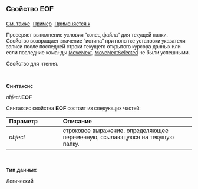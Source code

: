 <html>
<head>
<title>Текущий вид просмотра\EOF</title>
</head>

<body>

<p><strong><font size="4" face="Arial">Свойство EOF<br>
<br>
</font></strong><font face="Arial"><a href="../Frmpttel.html">См. также</a>&nbsp;
<u>Пример</u>&nbsp; <a href="../Frmpttel.html">Применяется к</a></font></p>

<p><font face="Arial">Проверяет выполнение условия &quot;конец файла&quot; для 
текущей папки. Свойство возвращает значение &quot;истина&quot; при попытке установки 
указателя записи после последней строки текущего открытого курсора данных или 
если последние команды <a href="MoveNext.html">MoveNext</a>, <a
href="MoveNextSelected.html">MoveNextSelected</a> не были успешными.</font></p>

<p><font face="Arial">Свойство для чтения. </font></p>

<p class="label">&nbsp;</p>

<p class="label"><font face="Arial"><b>Синтаксис</b></font></p>

<p><font face="Arial"><em>object</em><strong>.EOF</strong></font></p>

<p><font face="Arial">Синтаксис свойства <strong>EOF</strong>
состоит из следующих частей:</font></p>

<table border="1" cellPadding="5" cols="2" frame="below" rules="rows">
<TBODY>
  <tr vAlign="top">
    <td class="label" width="29%"><font face="Arial"><b>Параметр</b></font></td>
    <td class="label" width="71%"><font face="Arial"><strong>Описание</strong></font></td>
  </tr>
  <tr>
    <td width="29%"><em><font face="Arial">object</font></em></td>
    <td width="71%"><font face="Arial">строковое выражение, 
	определяющее переменную, ссылающуюся на текущую папку.</font></td>
  </tr>
</table>

<p class="label">&nbsp;</p>

<p class="label"><font face="Arial"><b>Тип данных</b></font></p>

<p class="label"><font face="Arial">Логический</font></p>
</body>
</html>
